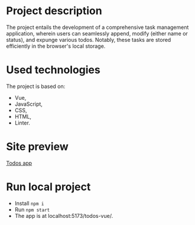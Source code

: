 # Project description
The project entails the development of a comprehensive task management application, wherein users can seamlessly append, modify (either name or status), and expunge various todos. Notably, these tasks are stored efficiently in the browser's local storage.

# Used technologies
The project is based on:
* Vue,
* JavaScript,
* CSS,
* HTML,
* Linter.

# Site preview
[Todos app](https://amadeuszlisiecki.github.io/todos/)

# Run local project
- Install ```npm i```
- Run ```npm start```
- The app is at localhost:5173/todos-vue/.
